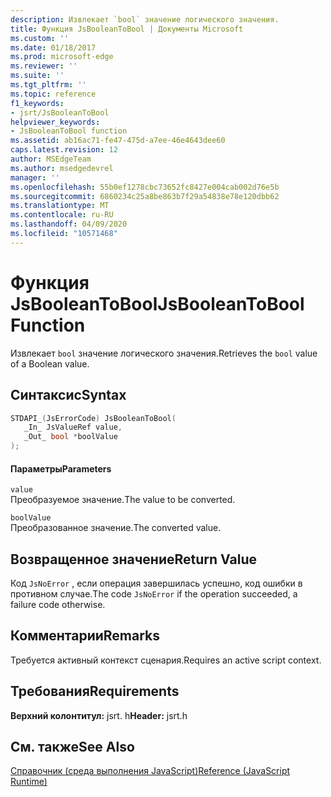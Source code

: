 ```yaml
---
description: Извлекает `bool` значение логического значения.
title: Функция JsBooleanToBool | Документы Microsoft
ms.custom: ''
ms.date: 01/18/2017
ms.prod: microsoft-edge
ms.reviewer: ''
ms.suite: ''
ms.tgt_pltfrm: ''
ms.topic: reference
f1_keywords:
- jsrt/JsBooleanToBool
helpviewer_keywords:
- JsBooleanToBool function
ms.assetid: ab16ac71-fe47-475d-a7ee-46e4643dee60
caps.latest.revision: 12
author: MSEdgeTeam
ms.author: msedgedevrel
manager: ''
ms.openlocfilehash: 55b0ef1278cbc73652fc8427e004cab002d76e5b
ms.sourcegitcommit: 6860234c25a8be863b7f29a54838e78e120dbb62
ms.translationtype: MT
ms.contentlocale: ru-RU
ms.lasthandoff: 04/09/2020
ms.locfileid: "10571468"
---
```

# <span data-ttu-id="9b78d-103">Функция JsBooleanToBool</span><span class="sxs-lookup"><span data-stu-id="9b78d-103">JsBooleanToBool Function</span></span>
<span data-ttu-id="9b78d-104">Извлекает `bool` значение логического значения.</span><span class="sxs-lookup"><span data-stu-id="9b78d-104">Retrieves the `bool` value of a Boolean value.</span></span>  
  
## <span data-ttu-id="9b78d-105">Синтаксис</span><span class="sxs-lookup"><span data-stu-id="9b78d-105">Syntax</span></span>  
  
```cpp  
STDAPI_(JsErrorCode) JsBooleanToBool(  
   _In_ JsValueRef value,  
   _Out_ bool *boolValue  
);  
```  
  
#### <span data-ttu-id="9b78d-106">Параметры</span><span class="sxs-lookup"><span data-stu-id="9b78d-106">Parameters</span></span>  
 `value`  
 <span data-ttu-id="9b78d-107">Преобразуемое значение.</span><span class="sxs-lookup"><span data-stu-id="9b78d-107">The value to be converted.</span></span>  
  
 `boolValue`  
 <span data-ttu-id="9b78d-108">Преобразованное значение.</span><span class="sxs-lookup"><span data-stu-id="9b78d-108">The converted value.</span></span>  
  
## <span data-ttu-id="9b78d-109">Возвращенное значение</span><span class="sxs-lookup"><span data-stu-id="9b78d-109">Return Value</span></span>  
 <span data-ttu-id="9b78d-110">Код `JsNoError` , если операция завершилась успешно, код ошибки в противном случае.</span><span class="sxs-lookup"><span data-stu-id="9b78d-110">The code `JsNoError` if the operation succeeded, a failure code otherwise.</span></span>  
  
## <span data-ttu-id="9b78d-111">Комментарии</span><span class="sxs-lookup"><span data-stu-id="9b78d-111">Remarks</span></span>  
 <span data-ttu-id="9b78d-112">Требуется активный контекст сценария.</span><span class="sxs-lookup"><span data-stu-id="9b78d-112">Requires an active script context.</span></span>  
  
## <span data-ttu-id="9b78d-113">Требования</span><span class="sxs-lookup"><span data-stu-id="9b78d-113">Requirements</span></span>  
 <span data-ttu-id="9b78d-114">**Верхний колонтитул:** jsrt. h</span><span class="sxs-lookup"><span data-stu-id="9b78d-114">**Header:** jsrt.h</span></span>  
  
## <span data-ttu-id="9b78d-115">См. также</span><span class="sxs-lookup"><span data-stu-id="9b78d-115">See Also</span></span>  
 [<span data-ttu-id="9b78d-116">Справочник (среда выполнения JavaScript)</span><span class="sxs-lookup"><span data-stu-id="9b78d-116">Reference (JavaScript Runtime)</span></span>](../chakra-hosting/reference-javascript-runtime.md)